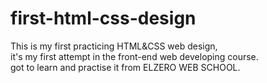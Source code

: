 # first-html-css-design
This is my first practicing HTML&amp;CSS web design, <br/>
it's my first attempt in the front-end web developing course. <br/>
got to learn and practise it from ELZERO WEB SCHOOL.
